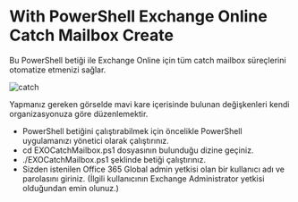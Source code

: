 # With PowerShell Exchange Online Catch Mailbox Create
Bu PowerShell betiği ile Exchange Online için tüm catch mailbox süreçlerini otomatize etmenizi sağlar.

![catch](https://user-images.githubusercontent.com/53214224/161403595-4a198e04-9c68-4d20-bbec-d18ccd11d3bb.png)

Yapmanız gereken görselde mavi kare içerisinde bulunan değişkenleri kendi organizasyonuza göre düzenlemektir.

- PowerShell betiğini çalıştırabilmek için öncelikle PowerShell uygulamanızı yönetici olarak çalıştırınız.
- cd EXOCatchMailbox.ps1 dosyasının bulunduğu dizine geçiniz.
- ./EXOCatchMailbox.ps1 şeklinde betiği çalıştırınız.
- Sizden istenilen Office 365 Global admin yetkisi olan bir kullanıcı adı ve parolasını giriniz. (İlgili kullanıcının Exchange Administrator yetkisi olduğundan emin olunuz.)
